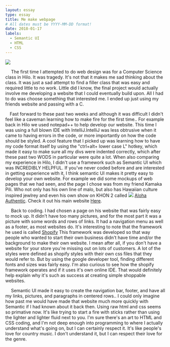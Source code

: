 ```yaml
---
layout: essay
type: essay
title: Me make webpage
# All dates must be YYYY-MM-DD format!
date: 2018-01-17
labels:
  - Semantic UI
  - HTML
  - CSS
---
```

<img class="ui centered medium image" src="https://i.ytimg.com/vi/QUk6tPE4vuI/maxresdefault.jpg">
 
 <p> 
 &emsp; The first time I attempted to do web design was for a Computer Science class in Hilo. It was tragedy. It's not that it makes me sad thinking about the class. It was just a sad attempt to find a filler class that was easy and required little to no work. Little did I know, the final project would actually involve me developing a website that I could eventually build upon. All I had to do was choose something that interested me. I ended up just using my friends website and passing with a C. 
</p>

<p>
&emsp;Fast forward to these past two weeks and although it was difficult I didn't feel like a caveman learning how to make fire for the first time.. For example back in Hilo we used notepad++ to help develop our website. This time I was using a full blown IDE with IntelliJ.IntelliJ was less obtrusive when it came to having errors in the code, or more importantly on how the code should be styled. A cool feature that I picked up was learning how to have my code format itself by using the "ctrl+alt+ lower case L" hotkey, which made it easy to make sure all my divs were indented correctly, which after these past two WODS in particular were quite a lot. When also comparing my experience in Hilo, I didn't use a framework such as Semantic UI which was INCREDIBLY HELPFUL. If you've never coded before and are interested in getting experience with it, I think semantic UI makes it pretty easy to develop your own website. For example we did some mockups of web pages that we had seen, and the page I chose was from my friend Kamaka Pili. Who not only has his own line of malo, but also has Hawaiian culture inspired jewlrey and even his own show on KHON 2 called 
<img class="ui medium floated right image" src="https://cdn.shopify.com/s/files/1/1824/1089/products/FullSizeRender_copy_1296x.jpg?v=1509338826">
  <a href="http://www.alohaauthentic.org/home.html">Aloha Authentic</a>. 
  Check it out his main website <a href="https://www.kamakapili.com/">Here</a>. 
 </p>
 <p>                                                                                                                                   
 &emsp; Back to coding. I had chosen a page on his website that was fairly easy to mock up. It didn't have too many pictures, and for the most part it was a picture with some words and rows of links. It had a navigation menu as well as a footer, as most websites do. It's interesting to note that the framework he used is called <a href="https://www.shopify.com/free-trial?term=shopify&Network=Search&SiteTarget=&mt=e&adid=216105201044&adpos=1t1&CampaignId=788843419&branded_enterprise=1&BOID=brand&gclid=CjwKCAiAlL_UBRBoEiwAXKgW5-rUTRgJDFFiEuaaGzI53bBZLgl8gmZ4881wQWnJwfznB2YgKINHJBoC6ywQAvD_BwE"> Shopify</a> This framework was developed so that way people who wanted to start their own business didn't have time and/or the background to make their own website. I mean after all, if you don't have a website for your store you're missing out on lots of customers. A lot of the styles were defined as shopify styles with their own css files that they would refer to. But by using the google developer tool, finding different fonts and sizes was fairly easy. I'm also curious to see how the shopify framework operates and if it uses it's own online IDE. That would definitely help explain why it's such as success at creating simple shoppable websites.
 </p>
 <p>
 &emsp;  Semantic UI made it easy to create the navigation bar, footer, and have all my links, pictures, and paragraphs in centered rows.. I could only imagine how past me would have made that website much more quickly with Semantic if I had known about it back then. Using raw html and css seems so primative now. It's like trying to start a fire with sticks rather than using the lighter and lighter fluid next to you. I'm sure there's an art to HTML and CSS coding, and I'm not deep enough into programming to where I actually understand what's going on, but I can certainly respect it. It's like people's love for country music. I don't understand it, but I can respect their love for the genre. 
 </p>
